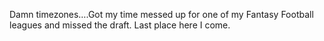 <!--
id: 1041743829
link: http://kevinisom.info/post/1041743829/damn-timezones-got-my-time-messed-up-for-one-of
slug: damn-timezones-got-my-time-messed-up-for-one-of
date: Tue Aug 31 2010 22:16:17 GMT+1200 (NZST)
raw: {"blog_name":"kevinisom","id":1041743829,"post_url":"http://kevinisom.info/post/1041743829/damn-timezones-got-my-time-messed-up-for-one-of","slug":"damn-timezones-got-my-time-messed-up-for-one-of","type":"text","date":"2010-08-31 10:16:17 GMT","timestamp":1283249777,"state":"published","format":"html","reblog_key":"nVovuzCa","tags":[],"short_url":"http://tmblr.co/Zw68Yy_5x-L","highlighted":[],"feed_item":"http://twitter.com/kev_nz/statuses/22555727348","from_feed_id":"650289","note_count":0,"title":null,"body":"<p>Damn timezones&#8230;.Got my time messed up for one of my Fantasy Football leagues and missed the draft. Last place here I come.</p>"}
publish: 2010-08-031
tags: 
title: null
-->


Damn timezones….Got my time messed up for one of my Fantasy Football
leagues and missed the draft. Last place here I come.


